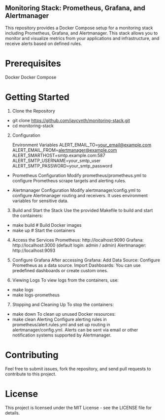 ## Monitoring Stack: Prometheus, Grafana, and Alertmanager
This repository provides a Docker Compose setup for a monitoring stack including Prometheus, Grafana, and Alertmanager. This stack allows you to monitor and visualize metrics from your applications and infrastructure, and receive alerts based on defined rules.

# Prerequisites
Docker
Docker Compose

# Getting Started

1. Clone the Repository

 - git clone https://github.com/jaycynth/monitoring-stack.git
- cd monitoring-stack

2. Configuration

    Environment Variables
    ALERT_EMAIL_TO=your_email@example.com
    ALERT_EMAIL_FROM=alertmanager@example.com
    ALERT_SMARTHOST=smtp.example.com:587
    ALERT_SMTP_USERNAME=your_smtp_user
    ALERT_SMTP_PASSWORD=your_smtp_password


- Prometheus Configuration
Modify prometheus/prometheus.yml to configure Prometheus scrape targets and alerting rules.

- Alertmanager Configuration
Modify alertmanager/config.yml to configure Alertmanager routing and receivers. It uses environment variables for sensitive data.

3. Build and Start the Stack
Use the provided Makefile to build and start the containers:


- make build    # Build Docker images
- make up       # Start the containers

4. Access the Services
Prometheus: http://localhost:9090
Grafana: http://localhost:3000 (default login: admin / admin)
Alertmanager: http://localhost:9093

5. Configure Grafana
After accessing Grafana:
Add Data Source: Configure Prometheus as a data source.
Import Dashboards: You can use predefined dashboards or create custom ones.


6. Viewing Logs
To view logs from the containers, use:

- make logs
- make logs-prometheus

7. Stopping and Cleaning Up
To stop the containers:
- make down
To clean up unused Docker resources:
- make clean
Alerting
Configure alerting rules in prometheus/alert.rules.yml and set up routing in alertmanager/config.yml. Alerts can be sent via email or other notification systems supported by Alertmanager.

# Contributing
Feel free to submit issues, fork the repository, and send pull requests to contribute to this project.

# License
This project is licensed under the MIT License - see the LICENSE file for details.